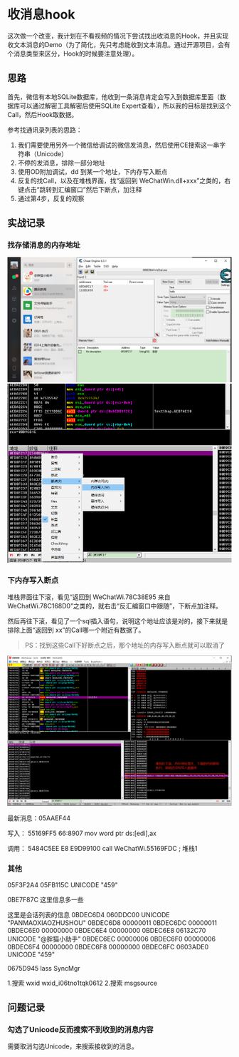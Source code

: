 # 收消息hook

这次做一个改变，我计划在不看视频的情况下尝试找出收消息的Hook，并且实现收文本消息的Demo（为了简化，先只考虑能收到文本消息。通过开源项目，会有个消息类型来区分，Hook的时候要注意处理）。

## 思路

首先，微信有本地SQLite数据库，他收到一条消息肯定会写入到数据库里面（数据库可以通过解密工具解密后使用SQLite Expert查看），所以我的目标是找到这个Call，然后Hook取数据。

参考找通讯录列表的思路：
1. 我们需要使用另外一个微信给调试的微信发消息，然后使用CE搜索这一串字符串（Unicode）
2. 不停的发消息，排除一部分地址
3. 使用OD附加调试，dd 到某一个地址，下内存写入断点
4. 反复的找Call，以及在堆栈界面，找“返回到 WeChatWin.dll+xxx”之类的，右键点击“跳转到汇编窗口”然后下断点，加注释
5. 通过第4步，反复的观察

## 实战记录

### 找存储消息的内存地址

![find_recv_msg_hook_1](./images/find_recv_msg_hook_1.png) 
![find_recv_msg_hook_2](./images/find_recv_msg_hook_2.png) 

### 下内存写入断点  

堆栈界面往下滚，看见“返回到 WeChatWi.78C38E95 来自 WeChatWi.78C168D0”之类的，就右击“反汇编窗口中跟随”，下断点加注释。

然后再往下滚，看见了一个sql插入语句，说明这个地址应该是对的，接下来就是排除上面“返回到 xx”的Call哪一个附近有数据了。

> PS：找到这些Call下好断点之后，那个地址的内存写入断点就可以取消了

![find_recv_msg_hook_3](./images/find_recv_msg_hook_3.png)  


最新消息：05AAEF44 

写入：
55169FF5    66:8907         mov word ptr ds:[edi],ax

调用：
5484C5EE    E8 E9D99100     call WeChatWi.55169FDC                   ; 堆栈1

### 其他

05F3F2A4  05FB115C  UNICODE "459"

0BE7F87C 这里信息多一些

这里是会话列表的信息
0BDEC6D4  060DDC00  UNICODE "PANMAOXIAOZHUSHOU"
0BDEC6D8  00000011
0BDEC6DC  00000011
0BDEC6E0  00000000
0BDEC6E4  00000000
0BDEC6E8  06132C70  UNICODE "@胖猫小助手"
0BDEC6EC  00000006
0BDEC6F0  00000006
0BDEC6F4  00000000
0BDEC6F8  00000000
0BDEC6FC  0603ADE0  UNICODE "459"

0675D945 lass SyncMgr

1.搜索 wxid wxid_i06tno1tqk0612
2.搜索 msgsource

## 问题记录

### 勾选了Unicode反而搜索不到收到的消息内容

需要取消勾选Unicode，来搜索接收到的消息。